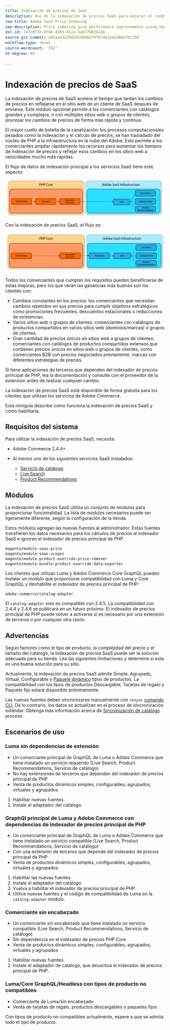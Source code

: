 ```yaml
---
title: Indexación de precios de SaaS
description: Uso de la indexación de precios SaaS para mejorar el rendimiento
seo-title: Adobe SaaS Price Indexing
seo-description: Price indexing give performance improvements using SaaS infrastructure
exl-id: 747c0f3e-dfde-4365-812a-5ab7768342ab
source-git-commit: a93ada3230d3d29dd6b79f67a61ede38de7dc250
workflow-type: tm+mt
source-wordcount: '752'
ht-degree: 0%

---
```


# Indexación de precios de SaaS

La indexación de precios de SaaS acelera el tiempo que tardan los cambios de precios en reflejarse en el sitio web de un cliente de SaaS después de enviarse. Este módulo opcional permite a los comerciantes con catálogos grandes y complejos, o con múltiples sitios web o grupos de clientes, procesar los cambios de precios de forma más rápida y continua.

El mayor cuello de botella de la canalización: los procesos computacionales pesados como la indexación y el cálculo de precios, se han trasladado del núcleo de PHP a la infraestructura en la nube del Adobe. Esto permite a los comerciantes ampliar rápidamente los recursos para aumentar los tiempos de indexación de precios y reflejar esos cambios en los sitios web a velocidades mucho más rápidas.

El flujo de datos de indexación principal a los servicios SaaS tiene este aspecto:

![Flujo de datos predeterminado](assets/old_way.png)

Con la indexación de precios SaaS, el flujo es:

![Flujo de datos de indexación de precios SaaS](assets/new_way.png)

Todos los comerciantes que cumplan los requisitos pueden beneficiarse de estas mejoras, pero los que verán las ganancias más buenas son los clientes con:

* Cambios constantes en los precios: los comerciantes que necesitan cambios repetidos en sus precios para cumplir objetivos estratégicos como promociones frecuentes, descuentos estacionales o reducciones de existencias.
* Varios sitios web o grupos de clientes: comerciantes con catálogos de productos compartidos en varios sitios web (dominios/marcas) o grupos de clientes.
* Gran cantidad de precios únicos en sitios web o grupos de clientes: comerciantes con catálogos de productos compartidos extensos que contienen precios únicos en sitios web o grupos de clientes, como comerciantes B2B con precios negociados previamente, marcas con diferentes estrategias de precios.

Si tiene aplicaciones de terceros que dependen del indexador de precios principal de PHP, lea la documentación y consulte con el proveedor de la extensión antes de realizar cualquier cambio.

La indexación de precios SaaS está disponible de forma gratuita para los clientes que utilizan los servicios de Adobe Commerce.

Esta miniguía describe cómo funciona la indexación de precios SaaS y cómo habilitarla.

## Requisitos del sistema

Para utilizar la indexación de precios SaaS, necesita:

* Adobe Commerce 2.4.4+
* Al menos uno de los siguientes servicios SaaS instalados:

   * [Servicio de catálogo](../catalog-service/overview.md)
   * [Live Search](../live-search/guide-overview.md)
   * [Product Recommendations](../product-recommendations/guide-overview.md)

## Módulos

La indexación de precios SaaS utiliza un conjunto de módulos para proporcionar funcionalidad. La lista de módulos necesarios puede ser ligeramente diferente, según la configuración de la tienda.

Estos módulos agregan las nuevas fuentes al administrador. Estas fuentes transfieren los datos necesarios para los cálculos de precios al indexador SaaS e ignoran el indexador de precios principal de PHP.

```
magento/module-saas-price
magento/module-saas-scopes
magento/module-product-override-price-remover
magento/module-bundle-product-override-data-exporter
```

Los clientes que utilizan Luma y Adobe Commerce Core GraphQL pueden instalar un módulo que proporcione compatibilidad con Luma y Core GraphQL y deshabilite el indexador de precios principal de PHP:

```
adobe-commerce/catalog-adapter
```

El `catalog-adapter` solo es compatible con 2.4.5. La compatibilidad con 2.4.4 y 2.4.6 se publicará en un futuro próximo.
El indexador de precios principal de PHP puede volver a activarse si es necesario por una extensión de terceros o por cualquier otra razón.

## Advertencias

Según factores como el tipo de producto, la complejidad del precio y el tamaño del catálogo, la indexación de precios SaaS puede ser la solución adecuada para su tienda. Lea las siguientes limitaciones y determine si esta es una buena solución para su sitio.

Actualmente, la indexación de precios SaaS admite Simple, Agrupado, Virtual, Configurable y [Paquete dinámico](https://experienceleague.adobe.com/docs/commerce-admin/catalog/products/types/product-create-bundle.html) tipos de productos.
La compatibilidad con los tipos de productos Descargable, Tarjetas de regalo y Paquete fijo estará disponible próximamente.

Las nuevas fuentes deben sincronizarse manualmente con `resync` [comando CLI](https://experienceleague.adobe.com/docs/commerce-merchant-services/user-guides/data-services/catalog-sync.html#resynccmdline). De lo contrario, los datos se actualizan en el proceso de sincronización estándar. Obtenga más información acerca de [Sincronización de catálogo](../landing/catalog-sync.md) proceso.

## Escenarios de uso

### Luma sin dependencias de extensión

* Un comerciante principal de GraphQL de Luma o Adobe Commerce que tiene instalado un servicio requerido (Live Search, Product Recommendations, Servicio de catálogo)
* No hay extensiones de terceros que dependan del indexador de precios principal de PHP
* Venta de productos dinámicos simples, configurables, agrupados, virtuales y agrupados

1. Habilitar nuevas fuentes.
1. Instale el adaptador del catálogo.

### GraphQl principal de Luma y Adobe Commerce con dependencias de indexador de precios principal de PHP

* Un comerciante principal de GraphQL de Luma o Adobe Commerce que tiene instalado un servicio compatible (Live Search, Product Recommendations, Servicio de catálogo)
* Con una extensión de terceros que depende del indexador de precios principal de PHP
* Venta de productos dinámicos simples, configurables, agrupados, virtuales y agrupados

1. Habilitar las nuevas fuentes
1. Instale el adaptador del catálogo.
1. Vuelva a habilitar el indexador de precios principal de PHP.
1. Utilice nuevas fuentes y el código de compatibilidad de Luma en la `catalog-adapter` módulo.

### Comerciante sin encabezado

* Un comerciante sin encabezado que tiene instalado un servicio compatible (Live Search, Product Recommendations, Servicio de catálogo)
* Sin dependencia en el indexador de precios PHP Core
* Venta de productos dinámicos simples, configurables, agrupados, virtuales y agrupados

1. Habilitar nuevas fuentes
1. Instale el adaptador de catálogo, que desactiva el indexador de precios principal de PHP.

### Luma/Core GraphQL/Headless con tipos de producto no compatibles

* Comerciante de Luma/sin encabezado
* Venta de tarjetas de regalo, productos descargables o paquetes fijos

Con tipos de producto no compatibles actualmente, espere a que se admita todo el tipo de producto.
